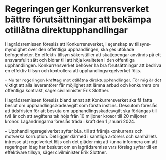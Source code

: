 # Regeringen ger Konkurrensverket bättre förutsättningar att bekämpa otillåtna direktupphandlingar

I lagrådsremissen föreslås att Konkurrensverket, i egenskap av tillsyns­myndighet över den offentliga upphandlingen, ska ges utökade befogenheter. En effektiv tillsyn säkerställer att skattepengar används på ett ansvarsfullt sätt och bidrar till att höja kvaliteten i den offentliga upphandlingen. Konkurrensverket behöver ha bra förutsättningar att bedriva en effektiv tillsyn och kontrollera att upphandlingsregelverket följs.

– Nu tar regeringen krafttag mot otillåtna direktupphandlingar. För mig är det viktigt att alla leverantörer får möjlighet att lämna anbud och konkurrera om offentliga kontrakt, säger civilminister Erik Slottner.

I lagrådsremissen föreslås bland annat att Konkurrensverket ska få fatta beslut om upphandlings­skade­avgift som första instans. Dessutom föreslås att tids­fristen för att besluta om upphandlingsskadeavgift ska förlängas till två år och att avgift­­ens tak höjs från 10 miljoner kronor till 20 miljoner kronor. Lagändringarna föreslås träda i kraft den 1 januari 2024\.

– Upphandlingsregelverket syftar bl.a. till att främja konkurrens och motverka korruption. Det ligger därmed i samtliga aktörers och samhällets intresse att regelverket följs och det gläder mig att kunna informera om att regeringen idag har beslutat om en lagrådsremiss vars förslag syftar till en effektivare tillsyn, säger civilminister Erik Slottner.
